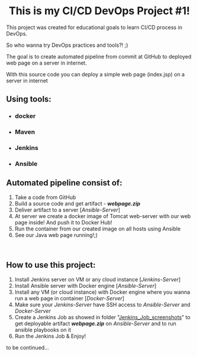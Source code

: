 <h1 style="text-align: center;">This is my CI/CD DevOps Project #1!</h1>
<p>This project was created for educational goals to learn CI/CD process in DevOps.</p>
<p>So who wanna try DevOps practices and tools?! ;)</p>
<p>The goal is to create automated pipeline from commit at GitHub to deployed web page on a server in internet.</p>
<p>With this source code you can deploy a simple web page (index.jsp) on a server in internet</p>
<h2>Using tools:</h2>
<ul>
<li>
<h3>docker</h3>
</li>
<li>
<h3>Maven</h3>
</li>
<li>
<h3>Jenkins</h3>
</li>
<li>
<h3>Ansible</h3>
</li>
</ul>
<h2>Automated pipeline consist of:</h2>
<ol>
<li>Take a code from GitHub</li>
<li>Build a source code and get artifact - <em><strong>webpage.zip</strong></em></li>
<li>Deliver artifact to a server [<em>Ansible-Server</em>]</li>
<li>At server we create a docker image of Tomcat web-server with our web page inside! And push it to Docker Hub!</li>
<li>Run the container from our created image on all hosts using Ansible</li>
<li>See our Java web page running!;)</li>
</ol>
<p>&nbsp;</p>
<h2>How to use this project:</h2>
<ol>
<li>Install Jenkins server on VM or any cloud instance [<em>Jenkins-Server</em>]</li>
<li>Install Ansible server with Docker engine [<em>Ansible-Server</em>]</li>
<li>Install any VM (or cloud instance) with Docker engine where you wanna run a web page in container [<em>Docker-Server</em>]</li>
<li>Make sure your <em>Jenkins-Server</em> have SSH access to <em>Ansible-Server</em> and <em>Docker-Server</em></li>
<li>Create a Jenkins Job as showed in&nbsp;folder "<a class="js-navigation-open Link--primary" title="Jenkins_Job_screenshots" href="https://github.com/serhiiKalchenko/java_webpage_cicd/tree/main/Jenkins_Job_screenshots" data-pjax="#repo-content-pjax-container">Jenkins_Job_screenshots</a>" to get deployable artifact <em><strong>webpage.zip</strong></em> on <em>Ansible-Server</em> and to run ansible playbooks on it</li>
<li>Run the Jenkins Job &amp; Enjoy!</li>
</ol>
<p>to be continued...</p>
